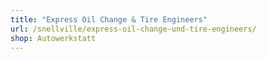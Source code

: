 ```yaml
---
title: "Express Oil Change & Tire Engineers"
url: /snellville/express-oil-change-und-tire-engineers/
shop: Autowerkstatt
---
```

